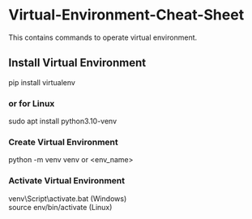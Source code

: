 # Virtual-Environment-Cheat-Sheet
This contains commands to operate virtual environment.
<body>
  <h2>Install Virtual Environment</h2>
  <p>
    pip install virtualenv
    <h3>or for Linux</h3>
    sudo apt install python3.10-venv
    <h3>Create Virtual Environment</h3>
    python -m venv venv or &lt;env_name&gt;
    <h3>Activate Virtual Environment</h3>
    venv\Script\activate.bat (Windows)<br>
    source env/bin/activate (Linux)
  </p>
</body>
